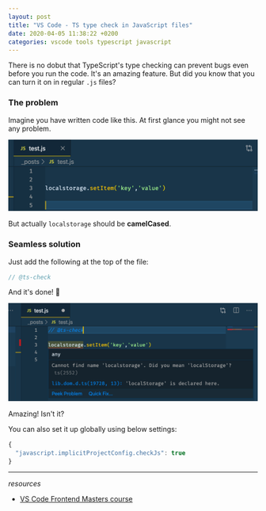 ```yaml
---
layout: post
title: "VS Code - TS type check in JavaScript files"
date: 2020-04-05 11:38:22 +0200
categories: vscode tools typescript javascript
---
```


There is no dobut that TypeScript's type checking can prevent bugs even before you run the code. It's an amazing feature. But did you know that you can turn it on in regular `.js` files?

### The problem

Imagine you have written code like this. At first glance you might not see any problem.

![](/assets/img/vs-code-ts/1.png)

But actually `localstorage` should be **camelCased**. 

### Seamless solution

Just add the following at the top of the file:
```js
// @ts-check
```

And it's done! 🚀

![](/assets/img/vs-code-ts/2.png)

Amazing! Isn't it?

You can also set it up globally using below settings:
```js
{
  "javascript.implicitProjectConfig.checkJs": true
}
```

---
*resources*
* [VS Code Frontend Masters course](https://frontendmasters.com/courses/customize-vs-code/)










